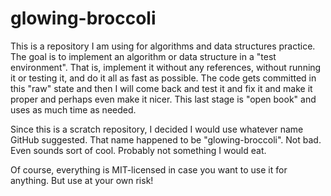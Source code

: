 # glowing-broccoli


This is a repository I am using for algorithms and data structures
practice.  The goal is to implement an algorithm or data structure in a
"test environment".  That is, implement it without any references,
without running it or testing it, and do it all as fast as possible.
The code gets committed in this "raw" state and then I will come back
and test it and fix it and make it proper and perhaps even make it
nicer.  This last stage is "open book" and uses as much time as needed.

Since this is a scratch repository, I decided I would use whatever name
GitHub suggested.  That name happened to be "glowing-broccoli".  Not
bad.  Even sounds sort of cool.  Probably not something I would eat.

Of course, everything is MIT-licensed in case you want to use it for
anything.  But use at your own risk!
